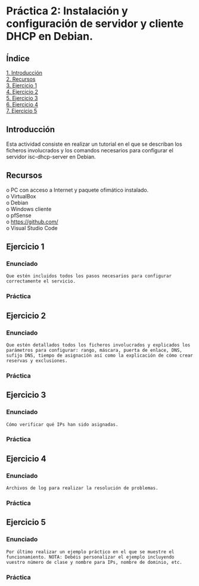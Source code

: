 # Práctica 2: Instalación y configuración de servidor y cliente DHCP en Debian.
## Índice
[1. Introducción](#introducción)  
[2. Recursos ](#recursos)  
[3. Ejercicio 1](#ejercicio-1)  
[4. Ejercicio 2](#ejercicio-2)  
[5. Ejercicio 3](#ejercicio-3)  
[6. Ejercicio 4](#ejercicio-4)  
[7. Ejercicio 5](#ejercicio-5)    

## Introducción
Esta actividad consiste en realizar un tutorial en el que se describan los ficheros involucrados y los comandos necesarios para configurar el servidor isc-dhcp-server en Debian.

## Recursos
o	PC con acceso a Internet y paquete ofimático instalado.  
o	VirtualBox  
o	Debian  
o	Windows cliente  
o	pfSense  
o	https://github.com/  
o	Visual Studio Code 

## Ejercicio 1

### Enunciado

```
Que estén incluidos todos los pasos necesarios para configurar correctamente el servicio.
```

### Práctica


## Ejercicio 2

### Enunciado

```
Que estén detallados todos los ficheros involucrados y explicados los parámetros para configurar: rango, máscara, puerta de enlace, DNS, sufijo DNS, tiempo de asignación así como la explicación de cómo crear reservas y exclusiones.
``` 

### Práctica

## Ejercicio 3

### Enunciado

```
Cómo verificar qué IPs han sido asignadas.
```

### Práctica

## Ejercicio 4

### Enunciado

```
Archivos de log para realizar la resolución de problemas.
```

### Práctica

## Ejercicio 5

### Enunciado

```
Por último realizar un ejemplo práctico en el que se muestre el funcionamiento. NOTA: Debéis personalizar el ejemplo incluyendo vuestro número de clase y nombre para IPs, nombre de dominio, etc.
``` 

### Práctica
